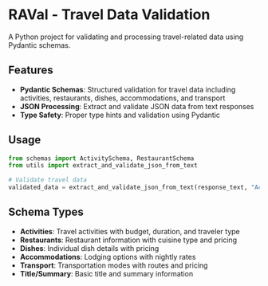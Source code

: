 # RAVal - Travel Data Validation

A Python project for validating and processing travel-related data using Pydantic schemas.

## Features

- **Pydantic Schemas**: Structured validation for travel data including activities, restaurants, dishes, accommodations, and transport
- **JSON Processing**: Extract and validate JSON data from text responses
- **Type Safety**: Proper type hints and validation using Pydantic

## Usage

```python
from schemas import ActivitySchema, RestaurantSchema
from utils import extract_and_validate_json_from_text

# Validate travel data
validated_data = extract_and_validate_json_from_text(response_text, "Activities")
```

## Schema Types

- **Activities**: Travel activities with budget, duration, and traveler type
- **Restaurants**: Restaurant information with cuisine type and pricing
- **Dishes**: Individual dish details with pricing
- **Accommodations**: Lodging options with nightly rates
- **Transport**: Transportation modes with routes and pricing
- **Title/Summary**: Basic title and summary information

